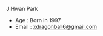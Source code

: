JiHwan Park
- Age : Born in 1997  
- Email : xdragonball6@gmail.com

<!---
xdragonball6/xdragonball6 is a ✨ special ✨ repository because its `README.md` (this file) appears on your GitHub profile.
You can click the Preview link to take a look at your changes.
--->
